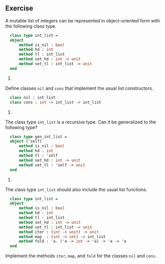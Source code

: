   
## Exercise
  A mutable list of integers can be represented in object-oriented form with the following class type.
  
```ocaml
  class type int_list =
  object
      method is_nil : bool
      method hd : int
      method tl : int_list
      method set_hd : int -> unit
      method set_tl : int_list -> unit
  end
```
1.
  Define classes `nil` and `cons` that implement the usual list constructors.
  
```ocaml
  class nil : int_list
  class cons : int -> int_list -> int_list
```
  
  
1.
  
  The class type `int_list` is a recursive type.  Can it be generalized to the following type?
  
```ocaml
  class type gen_int_list =
  object ('self)
      method is_nil : bool
      method hd : int
      method tl : 'self
      method set_hd : int -> unit
      method set_tl : 'self -> unit
  end
```
  
  
1.
  
  The class type `int_list` should also include the usual list functions.
  
```ocaml
  class type int_list =
  object
      method is_nil : bool
      method hd : int
      method tl : int_list
      method set_hd : int -> unit
      method set_tl : int_list -> unit
      method iter : (int -> unit) -> unit
      method map  : (int -> int) -> int_list
      method fold : 'a. ('a -> int -> 'a) -> 'a -> 'a
  end
```
  Implement the methods `iter`, `map`, and `fold` for the
  classes `nil` and `cons`.
  
